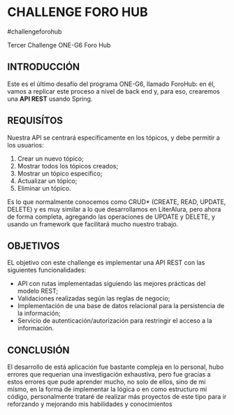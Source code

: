 <h1>CHALLENGE FORO HUB</h1>
<p>#challengeforohub</p>
<p>Tercer Challenge ONE-G6 Foro Hub</p>

<h2>INTRODUCCIÓN</h2>
<p>Este es el último desafío del programa ONE-G6, llamado ForoHub: en él, vamos a replicar este proceso a nivel de back end y, para eso, crearemos una <strong>API REST</strong> usando Spring.
  
<h2>REQUISÍTOS</h2>

<p>Nuestra API se centrará específicamente en los tópicos, y debe permitir a los usuarios:</p>

<ol>
  <li>Crear un nuevo tópico;</li>
  <li>Mostrar todos los tópicos creados;</li>
  <li>Mostrar un tópico específico;</li>
  <li>Actualizar un tópico;</li>
  <li>Eliminar un tópico.</li>
</ol>

<p>Es lo que normalmente conocemos como CRUD* (CREATE, READ, UPDATE, DELETE) y es muy similar a lo que desarrollamos en LiterAlura, pero ahora de forma completa, agregando las operaciones de UPDATE y DELETE, y usando un framework que facilitará mucho nuestro trabajo.</p>

<h2>OBJETIVOS</h2>
<p>EL objetivo con este challenge es implementar una API REST con las siguientes funcionalidades:</p>

<ul>
  <li>API con rutas implementadas siguiendo las mejores prácticas del modelo REST;</li>
  <li>Validaciones realizadas según las reglas de negocio;</li>
  <li>Implementación de una base de datos relacional para la persistencia de la información;</li>
  <li>Servicio de autenticación/autorización para restringir el acceso a la información.</li>
</ul>



<h2>CONCLUSIÓN</h2>
<p>El desarrollo de está aplicación fue bastante compleja en lo personal, hubo errores que requerian una investigación exhaustiva, pero fue gracias a estos errores que pude aprender mucho, no solo de ellos, sino de mi mísmo, en la forma de implementar la lógica o en como estructuro mi código, personalmente trataré de realizar más proyectos de este tipo para ir reforzando y mejorando mis habilidades y conocimientos</p>
